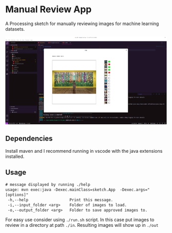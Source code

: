 # Manual Review App

A Processing sketch for manually reviewing images for machine learning datasets.

![Shows a screenshot of a processing application running with visual studio code in the background. The app has an image up in it of a person looking at a painting and 15 images to the side, with squares that are red or green, followed by an arrow followed, by empty squares.](./images/screenshot.png)

## Dependencies

Install maven and I recommend running in vscode with the java extensions installed.

## Usage

```
# message displayed by running ./help
usage: mvn exec:java -Dexec.mainClass=sketch.App  -Dexec.args="[options]"
 -h,--help                  Print this message.
 -i,--input_folder <arg>    Folder of images to load.
 -o,--output_folder <arg>   Folder to save approved images to.
```

For easy use consider using `./run.sh` script. In this case put images to review in a directory at path `./in`. Resulting images will show up in `./out`
